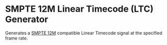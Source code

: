 # SMPTE 12M Linear Timecode (LTC) Generator

Generates a [SMPTE 12M](https://en.wikipedia.org/wiki/SMPTE_timecode) compatible Linear Timecode signal at the specified frame rate.
